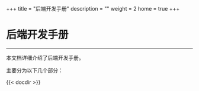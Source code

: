 +++
title = "后端开发手册"
description = ""
weight = 2
home = true
+++

# 后端开发手册
---
本文档详细介绍了后端开发手册。

主要分为以下几个部分：

{{< docdir >}}